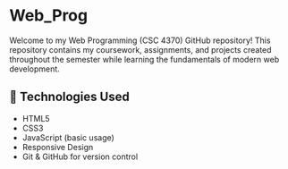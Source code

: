 # Web_Prog
Welcome to my Web Programming (CSC 4370) GitHub repository! This repository contains my coursework, assignments, and projects created throughout the semester while learning the fundamentals of modern web development.

## 🔧 Technologies Used
- HTML5
- CSS3
- JavaScript (basic usage)
- Responsive Design
- Git & GitHub for version control
